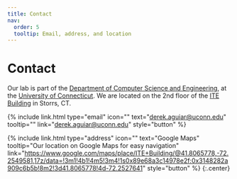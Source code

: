 ```yaml
---
title: Contact
nav:
  order: 5
  tooltip: Email, address, and location
---
```


# <i class="fas fa-envelope"></i>Contact

Our lab is part of the [Department of Computer Science and Engineering](https://www.cse.uconn.edu/), at the [University of Connecticut](https://uconn.edu/).
We are located on the 2nd floor of the [ITE Building](https://maps.uconn.edu/m/info/ITE) in Storrs, CT.

{%
  include link.html
  type="email"
  icon=""
  text="derek.aguiar@uconn.edu"
  tooltip=""
  link="derek.aguiar@uconn.edu"
  style="button"
%}

{%
  include link.html
  type="address"
  icon=""
  text="Google Maps"
  tooltip="Our location on Google Maps for easy navigation"
  link="https://www.google.com/maps/place/ITE+Building/@41.8065778,-72.2549581,17z/data=!3m1!4b1!4m5!3m4!1s0x89e68a3c14978e2f:0x3148282a909c6b5b!8m2!3d41.8065778!4d-72.2527641"
  style="button"
%}
{:.center}

